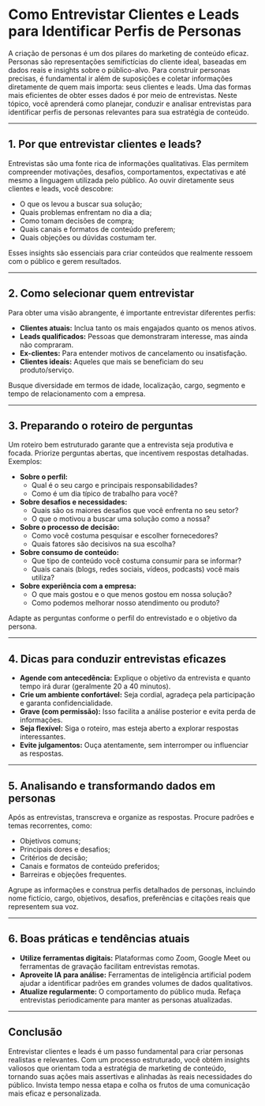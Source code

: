 
# Como Entrevistar Clientes e Leads para Identificar Perfis de Personas

A criação de personas é um dos pilares do marketing de conteúdo eficaz. Personas são representações semifictícias do cliente ideal, baseadas em dados reais e insights sobre o público-alvo. Para construir personas precisas, é fundamental ir além de suposições e coletar informações diretamente de quem mais importa: seus clientes e leads. Uma das formas mais eficientes de obter esses dados é por meio de entrevistas. Neste tópico, você aprenderá como planejar, conduzir e analisar entrevistas para identificar perfis de personas relevantes para sua estratégia de conteúdo.

---

## 1. Por que entrevistar clientes e leads?

Entrevistas são uma fonte rica de informações qualitativas. Elas permitem compreender motivações, desafios, comportamentos, expectativas e até mesmo a linguagem utilizada pelo público. Ao ouvir diretamente seus clientes e leads, você descobre:

- O que os levou a buscar sua solução;
- Quais problemas enfrentam no dia a dia;
- Como tomam decisões de compra;
- Quais canais e formatos de conteúdo preferem;
- Quais objeções ou dúvidas costumam ter.

Esses insights são essenciais para criar conteúdos que realmente ressoem com o público e gerem resultados.

---

## 2. Como selecionar quem entrevistar

Para obter uma visão abrangente, é importante entrevistar diferentes perfis:

- **Clientes atuais:** Inclua tanto os mais engajados quanto os menos ativos.
- **Leads qualificados:** Pessoas que demonstraram interesse, mas ainda não compraram.
- **Ex-clientes:** Para entender motivos de cancelamento ou insatisfação.
- **Clientes ideais:** Aqueles que mais se beneficiam do seu produto/serviço.

Busque diversidade em termos de idade, localização, cargo, segmento e tempo de relacionamento com a empresa.

---

## 3. Preparando o roteiro de perguntas

Um roteiro bem estruturado garante que a entrevista seja produtiva e focada. Priorize perguntas abertas, que incentivem respostas detalhadas. Exemplos:

- **Sobre o perfil:**  
  - Qual é o seu cargo e principais responsabilidades?
  - Como é um dia típico de trabalho para você?
- **Sobre desafios e necessidades:**  
  - Quais são os maiores desafios que você enfrenta no seu setor?
  - O que o motivou a buscar uma solução como a nossa?
- **Sobre o processo de decisão:**  
  - Como você costuma pesquisar e escolher fornecedores?
  - Quais fatores são decisivos na sua escolha?
- **Sobre consumo de conteúdo:**  
  - Que tipo de conteúdo você costuma consumir para se informar?
  - Quais canais (blogs, redes sociais, vídeos, podcasts) você mais utiliza?
- **Sobre experiência com a empresa:**  
  - O que mais gostou e o que menos gostou em nossa solução?
  - Como podemos melhorar nosso atendimento ou produto?

Adapte as perguntas conforme o perfil do entrevistado e o objetivo da persona.

---

## 4. Dicas para conduzir entrevistas eficazes

- **Agende com antecedência:** Explique o objetivo da entrevista e quanto tempo irá durar (geralmente 20 a 40 minutos).
- **Crie um ambiente confortável:** Seja cordial, agradeça pela participação e garanta confidencialidade.
- **Grave (com permissão):** Isso facilita a análise posterior e evita perda de informações.
- **Seja flexível:** Siga o roteiro, mas esteja aberto a explorar respostas interessantes.
- **Evite julgamentos:** Ouça atentamente, sem interromper ou influenciar as respostas.

---

## 5. Analisando e transformando dados em personas

Após as entrevistas, transcreva e organize as respostas. Procure padrões e temas recorrentes, como:

- Objetivos comuns;
- Principais dores e desafios;
- Critérios de decisão;
- Canais e formatos de conteúdo preferidos;
- Barreiras e objeções frequentes.

Agrupe as informações e construa perfis detalhados de personas, incluindo nome fictício, cargo, objetivos, desafios, preferências e citações reais que representem sua voz.

---

## 6. Boas práticas e tendências atuais

- **Utilize ferramentas digitais:** Plataformas como Zoom, Google Meet ou ferramentas de gravação facilitam entrevistas remotas.
- **Aproveite IA para análise:** Ferramentas de inteligência artificial podem ajudar a identificar padrões em grandes volumes de dados qualitativos.
- **Atualize regularmente:** O comportamento do público muda. Refaça entrevistas periodicamente para manter as personas atualizadas.

---

## Conclusão

Entrevistar clientes e leads é um passo fundamental para criar personas realistas e relevantes. Com um processo estruturado, você obtém insights valiosos que orientam toda a estratégia de marketing de conteúdo, tornando suas ações mais assertivas e alinhadas às reais necessidades do público. Invista tempo nessa etapa e colha os frutos de uma comunicação mais eficaz e personalizada.
```
